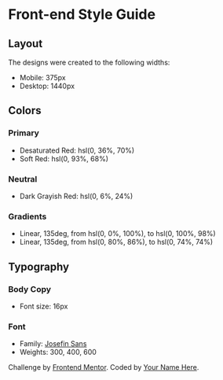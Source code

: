 # Front-end Style Guide

## Layout

The designs were created to the following widths:

- Mobile: 375px
- Desktop: 1440px

## Colors

### Primary

- Desaturated Red: hsl(0, 36%, 70%)
- Soft Red: hsl(0, 93%, 68%)

### Neutral

- Dark Grayish Red: hsl(0, 6%, 24%)

### Gradients

- Linear, 135deg, from hsl(0, 0%, 100%), to hsl(0, 100%, 98%)
- Linear, 135deg, from hsl(0, 80%, 86%), to hsl(0, 74%, 74%)

## Typography

### Body Copy

- Font size: 16px

### Font

- Family: [Josefin Sans](https://fonts.google.com/specimen/Josefin+Sans)
- Weights: 300, 400, 600

<footer>
    <p class="attribution">
      Challenge by <a href="https://www.frontendmentor.io?ref=challenge" target="_blank">Frontend Mentor</a>. 
      Coded by <a href="#">Your Name Here</a>.
    </p>
  </footer>